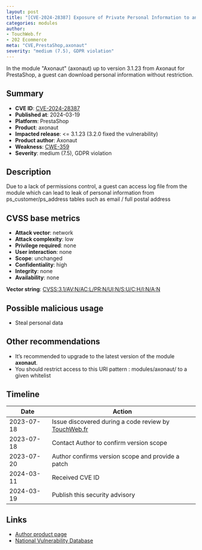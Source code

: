 ```yaml
---
layout: post
title: "[CVE-2024-28387] Exposure of Private Personal Information to an Unauthorized Actor in Axonaut module for PrestaShop"
categories: modules
author:
- TouchWeb.fr
- 202 Ecommerce
meta: "CVE,PrestaShop,axonaut"
severity: "medium (7.5), GDPR violation"
---
```


In the module "Axonaut" (axonaut) up to version 3.1.23 from Axonaut for PrestaShop, a guest can download personal information without restriction.

## Summary

* **CVE ID**: [CVE-2024-28387](https://cve.mitre.org/cgi-bin/cvename.cgi?name=CVE-2024-28387)
* **Published at**: 2024-03-19
* **Platform**: PrestaShop
* **Product**: axonaut
* **Impacted release**: <= 3.1.23 (3.2.0 fixed the vulnerability)
* **Product author**: Axonaut
* **Weakness**: [CWE-359](https://cwe.mitre.org/data/definitions/359.html)
* **Severity**: medium (7.5), GDPR violation

## Description

Due to a lack of permissions control, a guest can access log file from the module which can lead to leak of personal information from ps_customer/ps_address tables such as email / full postal address


## CVSS base metrics

* **Attack vector**: network
* **Attack complexity**: low
* **Privilege required**: none
* **User interaction**: none
* **Scope**: unchanged
* **Confidentiality**: high
* **Integrity**: none
* **Availability**: none

**Vector string**: [CVSS:3.1/AV:N/AC:L/PR:N/UI:N/S:U/C:H/I:N/A:N](https://nvd.nist.gov/vuln-metrics/cvss/v3-calculator?vector=AV:N/AC:L/PR:N/UI:N/S:U/C:H/I:N/A:N)

## Possible malicious usage

* Steal personal data

## Other recommendations

* It’s recommended to upgrade to the latest version of the module **axonaut**.
* You should restrict access to this URI pattern : modules/axonaut/ to a given whitelist

## Timeline

| Date | Action |
|--|--|
| 2023-07-18 | Issue discovered during a code review by [TouchWeb.fr](https://www.touchweb.fr) |
| 2023-07-18 | Contact Author to confirm version scope |
| 2023-07-20 | Author confirms version scope and provide a patch |
| 2024-03-11 | Received CVE ID |
| 2024-03-19 | Publish this security advisory |

## Links

* [Author product page](https://axonaut.com/integration/detail/prestashop)
* [National Vulnerability Database](https://nvd.nist.gov/vuln/detail/CVE-2024-28387)
